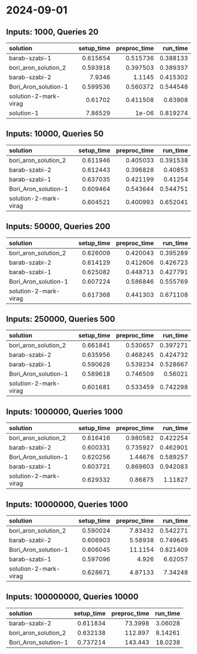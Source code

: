 # 2024-09-01

## Inputs: 1000, Queries 20

| solution              |   setup_time |   preproc_time |   run_time |
|:----------------------|-------------:|---------------:|-----------:|
| barab-szabi-1         |     0.615654 |       0.515736 |   0.388133 |
| bori_aron_solution_2  |     0.593918 |       0.397503 |   0.389337 |
| barab-szabi-2         |     7.9346   |       1.1145   |   0.415302 |
| Bori_Aron_solution-1  |     0.599536 |       0.560372 |   0.544548 |
| solution-2-mark-virag |     0.61702  |       0.411508 |   0.63908  |
| solution-1            |     7.86529  |       1e-06    |   0.819274 |

## Inputs: 10000, Queries 50

| solution              |   setup_time |   preproc_time |   run_time |
|:----------------------|-------------:|---------------:|-----------:|
| bori_aron_solution_2  |     0.611946 |       0.405033 |   0.391538 |
| barab-szabi-2         |     0.612443 |       0.396828 |   0.40853  |
| barab-szabi-1         |     0.637035 |       0.421199 |   0.41254  |
| Bori_Aron_solution-1  |     0.609464 |       0.543644 |   0.544751 |
| solution-2-mark-virag |     0.604521 |       0.400993 |   0.652041 |

## Inputs: 50000, Queries 200

| solution              |   setup_time |   preproc_time |   run_time |
|:----------------------|-------------:|---------------:|-----------:|
| bori_aron_solution_2  |     0.626009 |       0.420043 |   0.395289 |
| barab-szabi-2         |     0.614129 |       0.412606 |   0.426723 |
| barab-szabi-1         |     0.625082 |       0.448713 |   0.427791 |
| Bori_Aron_solution-1  |     0.607224 |       0.586846 |   0.555769 |
| solution-2-mark-virag |     0.617368 |       0.441303 |   0.671108 |

## Inputs: 250000, Queries 500

| solution              |   setup_time |   preproc_time |   run_time |
|:----------------------|-------------:|---------------:|-----------:|
| bori_aron_solution_2  |     0.661841 |       0.530657 |   0.397271 |
| barab-szabi-2         |     0.635956 |       0.468245 |   0.424732 |
| barab-szabi-1         |     0.590628 |       0.539234 |   0.528667 |
| Bori_Aron_solution-1  |     0.589618 |       0.746509 |   0.56021  |
| solution-2-mark-virag |     0.601681 |       0.533459 |   0.742298 |

## Inputs: 1000000, Queries 1000

| solution              |   setup_time |   preproc_time |   run_time |
|:----------------------|-------------:|---------------:|-----------:|
| bori_aron_solution_2  |     0.616416 |       0.980582 |   0.422254 |
| barab-szabi-2         |     0.600331 |       0.735927 |   0.462901 |
| Bori_Aron_solution-1  |     0.620256 |       1.44676  |   0.589257 |
| barab-szabi-1         |     0.603721 |       0.869603 |   0.942083 |
| solution-2-mark-virag |     0.629332 |       0.86875  |   1.11827  |

## Inputs: 10000000, Queries 1000

| solution              |   setup_time |   preproc_time |   run_time |
|:----------------------|-------------:|---------------:|-----------:|
| bori_aron_solution_2  |     0.590024 |        7.83432 |   0.542271 |
| barab-szabi-2         |     0.606903 |        5.58938 |   0.749645 |
| Bori_Aron_solution-1  |     0.606045 |       11.1154  |   0.821409 |
| barab-szabi-1         |     0.597096 |        4.926   |   6.62057  |
| solution-2-mark-virag |     0.628671 |        4.87133 |   7.34248  |

## Inputs: 100000000, Queries 10000

| solution             |   setup_time |   preproc_time |   run_time |
|:---------------------|-------------:|---------------:|-----------:|
| barab-szabi-2        |     0.611834 |        73.3998 |    3.06028 |
| bori_aron_solution_2 |     0.632138 |       112.897  |    8.14261 |
| Bori_Aron_solution-1 |     0.737214 |       143.443  |   18.0238  |
